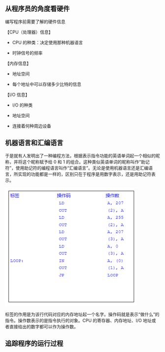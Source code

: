 ## 从程序员的角度看硬件

编写程序前需要了解的硬件信息

【CPU（处理器）信息】

* CPU 的种类：决定使用那种机器语言

* 时钟信号的频率

【内存信息】

* 地址空间

* 每个地址中可以存储多少比特的信息

【I/O 信息】

* I/O 的种类

* 地址空间

* 连接着何种周边设备

## 机器语言和汇编语言

于是就有人发明出了一种编程方法，根据表示指令功能的英语单词起一个相似的昵称，并将这个昵称赋予给 0 和 1 的组合。这种类似英语单词的昵称叫作“助记符”，使用助记符的编程语言叫作“汇编语言”。无论是使用机器语言还是汇编语言，所实现的功能都是一样的，区别只在于程序是用数字表示，还是用助记符表示。


![](markdown_import_image/import-2022-12-25-16-54-00.png)

标签的作用是为该行代码对应的内存地址起一个名字。操作码就是表示“做什么”的指令。操作数表示的是指令执行的对象。CPU 的寄存器、内存地址、I/O 地址或者直接给出的数字都可以作为操作数。

## 追踪程序的运行过程